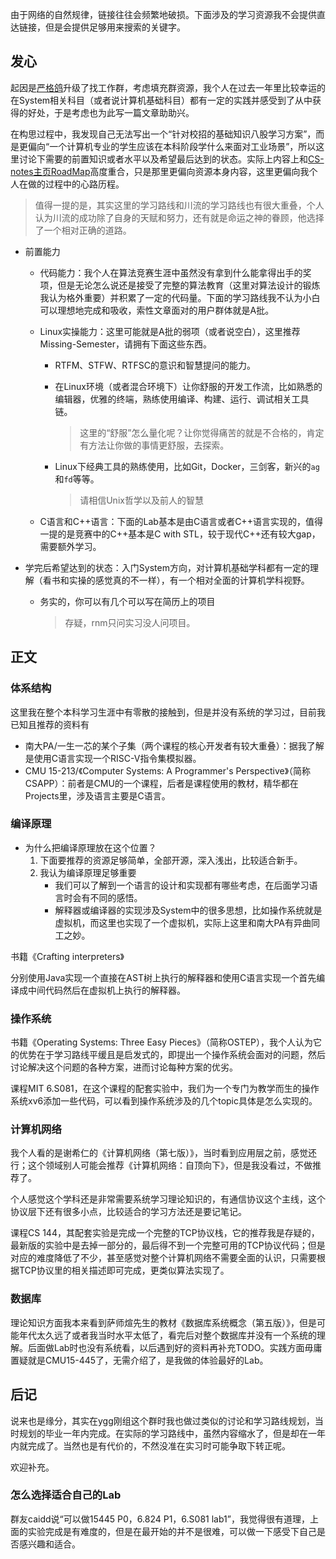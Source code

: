 由于网络的自然规律，链接往往会频繁地破损。下面涉及的学习资源我不会提供直达链接，但是会提供足够用来搜索的关键字。

## 发心

起因是[严格鸽](https://www.zhihu.com/people/yan-ge-ge-32-1)升级了找工作群，考虑填充群资源，我个人在过去一年里比较幸运的在System相关科目（或者说计算机基础科目）都有一定的实践并感受到了从中获得的好处，于是考虑也为此写一篇文章助助兴。

在构思过程中，我发现自己无法写出一个“针对校招的基础知识八股学习方案”，而是更偏向“一个计算机专业的学生应该在本科阶段学什么来面对工业场景”，所以这里讨论下需要的前置知识或者水平以及希望最后达到的状态。实际上内容上和[CS-notes主页RoadMap](../README.md#roadmap)高度重合，只是那里更偏向资源本身内容，这里更偏向我个人在做的过程中的心路历程。
>值得一提的是，其实这里的学习路线和川流的学习路线也有很大重叠，个人认为川流的成功除了自身的天赋和努力，还有就是命运之神的眷顾，他选择了一个相对正确的道路。

+ 前置能力
	+ 代码能力：我个人在算法竞赛生涯中虽然没有拿到什么能拿得出手的奖项，但是无论怎么说还是接受了完整的算法教育（这里对算法设计的锻炼我认为格外重要）并积累了一定的代码量。下面的学习路线我不认为小白可以理想地完成和吸收，索性文章面对的用户群体就是A批。
	+ Linux实操能力：这里可能就是A批的弱项（或者说空白），这里推荐Missing-Semester，请拥有下面这些东西。
		+ RTFM、STFW、RTFSC的意识和智慧提问的能力。
		+ 在Linux环境（或者混合环境下）让你舒服的开发工作流，比如熟悉的编辑器，优雅的终端，熟练使用编译、构建、运行、调试相关工具链。
			>这里的“舒服”怎么量化呢？让你觉得痛苦的就是不合格的，肯定有方法让你做的事情更舒服，去探索。

		+ Linux下经典工具的熟练使用，比如Git，Docker，三剑客，新兴的`ag`和`fd`等等。
			>请相信Unix哲学以及前人的智慧

	+ C语言和C++语言：下面的Lab基本是由C语言或者C++语言实现的，值得一提的是竞赛中的C++基本是C with STL，较于现代C++还有较大gap，需要额外学习。

+ 学完后希望达到的状态：入门System方向，对计算机基础学科都有一定的理解（看书和实操的感觉真的不一样），有一个相对全面的计算机学科视野。
	+ 务实的，你可以有几个可以写在简历上的项目
		>存疑，rnm只问实习没人问项目。

## 正文

### 体系结构

这里我在整个本科学习生涯中有零散的接触到，但是并没有系统的学习过，目前我已知且推荐的资料有

+ 南大PA/一生一芯的某个子集（两个课程的核心开发者有较大重叠）：据我了解是使用C语言实现一个RISC-V指令集模拟器。
+ CMU 15-213/《Computer Systems: A Programmer's Perspective》（简称CSAPP）：前者是CMU的一个课程，后者是课程使用的教材，精华都在Projects里，涉及语言主要是C语言。

### 编译原理

+ 为什么把编译原理放在这个位置？
	1. 下面要推荐的资源足够简单，全部开源，深入浅出，比较适合新手。
	2. 我认为编译原理足够重要
		+ 我们可以了解到一个语言的设计和实现都有哪些考虑，在后面学习语言时会有不同的感悟。
		+ 解释器或编译器的实现涉及System中的很多思想，比如操作系统就是虚拟机，而这里也实现了一个虚拟机，实际上这里和南大PA有异曲同工之妙。

书籍《Crafting interpreters》

分别使用Java实现一个直接在AST树上执行的解释器和使用C语言实现一个首先编译成中间代码然后在虚拟机上执行的解释器。

### 操作系统

书籍《Operating Systems: Three Easy Pieces》（简称OSTEP），我个人认为它的优势在于学习路线平缓且是启发式的，即提出一个操作系统会面对的问题，然后讨论解决这个问题的各种方案，进而讨论每种方案的优劣。

课程MIT 6.S081，在这个课程的配套实验中，我们为一个专门为教学而生的操作系统xv6添加一些代码，可以看到操作系统涉及的几个topic具体是怎么实现的。

### 计算机网络

我个人看的是谢希仁的《计算机网络（第七版）》，当时看到应用层之前，感觉还行；这个领域别人可能会推荐《计算机网络：自顶向下》，但是我没看过，不做推荐了。

个人感觉这个学科还是非常需要系统学习理论知识的，有通信协议这个主线，这个协议层下还有很多小点，比较适合的学习方法还是要记笔记。

课程CS 144，其配套实验是完成一个完整的TCP协议栈，它的推荐我是存疑的，最新版的实验中是去掉一部分的，最后得不到一个完整可用的TCP协议代码；但是对应的难度降低了不少，甚至感觉对整个计算机网络不需要全面的认识，只需要根据TCP协议里的相关描述即可完成，更类似算法实现了。

### 数据库

理论知识方面我本来看到萨师煊先生的教材《数据库系统概念（第五版）》，但是可能年代太久远了或者我当时水平太低了，看完后对整个数据库并没有一个系统的理解。后面做Lab时也没有系统看，以后遇到好的资料再补充TODO。实践方面毋庸置疑就是CMU15-445了，无需介绍了，是我做的体验最好的Lab。

## 后记

说来也是缘分，其实在ygg刚组这个群时我也做过类似的讨论和学习路线规划，当时规划的毕业一年内完成。在实际的学习路线中，虽然内容缩水了，但是却在一年内就完成了。当然也是有代价的，不然没准在实习时可能争取下转正呢。

欢迎补充。

### 怎么选择适合自己的Lab

群友caidd说“可以做15445 P0，6.824 P1，6.S081 lab1”，我觉得很有道理，上面的实验完成是有难度的，但是在最开始的并不是很难，可以做一下感受下自己是否感兴趣和适合。
